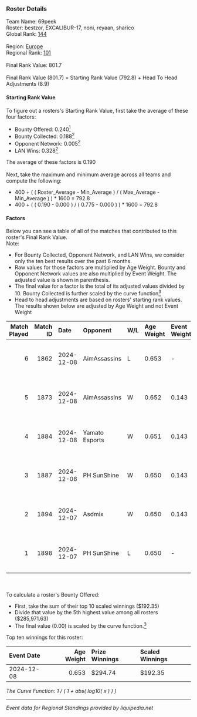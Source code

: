 ### Roster Details<br />
Team Name: 69peek<br />
Roster: bestzor, EXCALIBUR-17, noni, reyaan, sharico<br />
Global Rank: [144](../../standings_global_2025_02_28.md)<br />
<br />
Region: [Europe]( ../../standings_europe_2025_02_28.md)<br />
Regional Rank: [101]( ../../standings_europe_2025_02_28.md)<br />
<br />
Final Rank Value:  801.7<br />
<br />
Final Rank Value (801.7) = Starting Rank Value (792.8) + Head To Head Adjustments (8.9)<br />

#### Starting Rank Value<br />
To figure out a rosters's Starting Rank Value, first take the average of these four factors:<br />
- Bounty Offered: 0.240[<sup>1</sup>](#table2)
- Bounty Collected: 0.188[<sup>2</sup>](#table1)
- Opponent Network: 0.005[<sup>2</sup>](#table1)
- LAN Wins: 0.328[<sup>2</sup>](#table1)

The average of these factors is 0.190<br />
<br />
Next, take the maximum and minimum average across all teams and compute the following:<br />
- 400 + ( ( Roster_Average - Min_Average ) / ( Max_Average - Min_Average ) ) * 1600 = 792.8
- 400 + ( ( 0.190 - 0.000 ) / ( 0.775 - 0.000 ) ) * 1600 = 792.8


#### Factors<br />
Below you can see a table of all of the matches that contributed to this roster's Final Rank Value.<br />
Note:<br />

- For Bounty Collected, Opponent Network, and LAN Wins, we consider only the ten best results over the past 6 months.
- Raw values for those factors are multiplied by Age Weight. Bounty and Opponent Network values are also multiplied by Event Weight. The adjusted value is shown in parenthesis.
- The final value for a factor is the total of its adjusted values divided by 10. Bounty Collected is further scaled by the curve function[<sup>3</sup>](#curveFunction)
- Head to head adjustments are based on rosters' starting rank values. The results shown below are adjusted by Age Weight and not Event Weight
<span id="table1"></span><br />


| Match Played | Match ID | Date       | Opponent       | W/L | Age Weight | Event Weight | Bounty Collected | Opponent Network | LAN Wins  | H2H Adj. | Roster                                       |
| -: | -: | :- | :- | :- | :- | :- | :- | :- | :- | -: | :- |
|            6 |     1862 | 2024-12-08 | AimAssassins   | L   | 0.653      | -            | -                | -                | -         |    -5.47 | bestzor, EXCALIBUR-17, noni, reyaan, sharico |
|            5 |     1873 | 2024-12-08 | AimAssassins   | W   | 0.652      | 0.143        | 0.005 (0.000)    | 0.258 (0.024)    | 1 (0.652) |    15.38 | bestzor, EXCALIBUR-17, noni, reyaan, sharico |
|            4 |     1884 | 2024-12-08 | Yamato Esports | W   | 0.651      | 0.143        | 0.000 (0.000)    | 0.065 (0.006)    | 1 (0.651) |     3.45 | bestzor, EXCALIBUR-17, noni, reyaan, sharico |
|            3 |     1887 | 2024-12-08 | PH SunShine    | W   | 0.650      | 0.143        | 0.000 (0.000)    | 0.065 (0.006)    | 1 (0.650) |     4.95 | bestzor, EXCALIBUR-17, noni, reyaan, sharico |
|            2 |     1894 | 2024-12-07 | Asdmix         | W   | 0.650      | 0.143        | 0.000 (0.000)    | 0.097 (0.009)    | 1 (0.650) |     6.31 | bestzor, EXCALIBUR-17, noni, reyaan, sharico |
|            1 |     1898 | 2024-12-07 | PH SunShine    | L   | 0.650      | -            | -                | -                | -         |   -15.72 | bestzor, EXCALIBUR-17, noni, reyaan, sharico |

<br />
<span id="table2"></span><br />
To calculate a roster's Bounty Offered:<br />

- First, take the sum of their top 10 scaled winnings ($192.35)
- Divide that value by the 5th highest value among all rosters ($285,971.63)
- The final value (0.00) is scaled by the curve function.[<sup>3</sup>](#curveFunction)

Top ten winnings for this roster:<br />

| Event Date | Age Weight | Prize Winnings | Scaled Winnings |
| :- | -: | :- | :- |
| 2024-12-08 |      0.653 | $294.74        | $192.35         |


<span id="curveFunction"></span>_The Curve Function: 1 / ( 1 + abs( log10( x ) ) )_<br />

---
_Event data for Regional Standings provided by liquipedia.net_<br />
